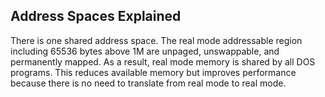 ## Address Spaces Explained

There is one shared address space. The real mode addressable region including 65536 bytes above 1M are unpaged, unswappable, and permanently mapped. As a result, real mode memory is shared by all DOS programs. This reduces available memory but improves performance because there is no need to translate from real mode to real mode.
